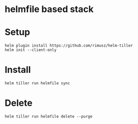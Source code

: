 # helmfile based stack

# Setup
```
helm plugin install https://github.com/rimusz/helm-tiller
helm init --client-only
```

# Install
```
helm tiller run helmfile sync
```

# Delete
```
helm tiller run helmfile delete --purge
```

